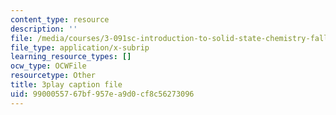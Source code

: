 ```yaml
---
content_type: resource
description: ''
file: /media/courses/3-091sc-introduction-to-solid-state-chemistry-fall-2010/9900055767bf957ea9d0cf8c56273096_qKh4mOlEZpE.srt
file_type: application/x-subrip
learning_resource_types: []
ocw_type: OCWFile
resourcetype: Other
title: 3play caption file
uid: 99000557-67bf-957e-a9d0-cf8c56273096
---
```

